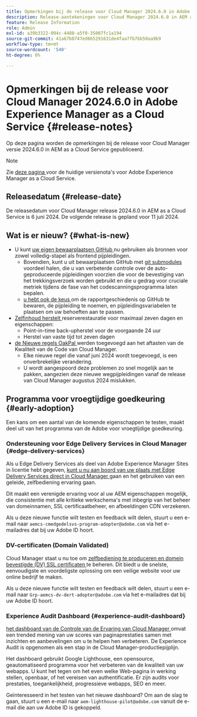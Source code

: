 ```yaml
---
title: Opmerkingen bij de release voor Cloud Manager 2024.6.0 in Adobe Experience Manager as a Cloud Service
description: Release-aantekeningen voor Cloud Manager 2024.6.0 in AEM as a Cloud Service.
feature: Release Information
role: Admin
exl-id: a39b3322-094c-4480-a5f0-35007fc1a194
source-git-commit: 41a67b0747ed665291631de4faa7fb7bb50aa9b9
workflow-type: tm+mt
source-wordcount: '540'
ht-degree: 0%

---
```


# Opmerkingen bij de release voor Cloud Manager 2024.6.0 in Adobe Experience Manager as a Cloud Service {#release-notes}

Op deze pagina worden de opmerkingen bij de release voor Cloud Manager versie 2024.6.0 in AEM as a Cloud Service gepubliceerd.

>[!NOTE]
>
>Zie [ deze pagina ](/help/release-notes/release-notes-cloud/release-notes-current.md) voor de huidige versienota&#39;s voor Adobe Experience Manager as a Cloud Service.

## Releasedatum {#release-date}

De releasedatum voor Cloud Manager release 2024.6.0 in AEM as a Cloud Service is 6 juni 2024. De volgende release is gepland voor 11 juli 2024.

## Wat is er nieuw? {#what-is-new}

* U kunt [ uw eigen bewaarplaatsen GitHub ](/help/implementing/cloud-manager/managing-code/private-repositories.md) nu gebruiken als bronnen voor zowel volledig-stapel als frontend pijpleidingen.
   * Bovendien, kunt u uit bewaarplaatsen GitHub met [ git submodules ](/help/implementing/cloud-manager/managing-code/git-submodules.md) voordeel halen, die u van verbeterde controle over de auto-geproduceerde pijpleidingen voorzien die voor de bevestiging van het trekkingsverzoek worden gebruikt en die u gedrag voor cruciale metriek tijdens de fase van het codescanningsprogramma laten bepalen.
   * [ u hebt ook de keus ](/help/implementing/cloud-manager/managing-code/github-check-config.md) om de rapportgeschiedenis op GitHub te bewaren, de pijpleiding te noemen, en pijpleidingsvariabelen te plaatsen om uw behoeften aan te passen.
* [ Zelfinhoud herstelt ](/help/operations/restore.md) reserverestauratie voor maximaal zeven dagen en eigenschappen:
   * Point-in-time back-upherstel voor de voorgaande 24 uur
   * Herstel van vaste tijd tot zeven dagen
* [ de Nieuwe regels OakPal ](/help/implementing/cloud-manager/custom-code-quality-rules.md#oakpal-ui-content-package) werden toegevoegd aan het aftasten van de Kwaliteit van de Code van Cloud Manager.
   * Elke nieuwe regel die vanaf juni 2024 wordt toegevoegd, is een onverbrekelijke verandering.
   * U wordt aangespoord deze problemen zo snel mogelijk aan te pakken, aangezien deze nieuwe wegpijpleidingen vanaf de release van Cloud Manager augustus 2024 mislukken.

## Programma voor vroegtijdige goedkeuring {#early-adoption}

Een kans om een aantal van de komende eigenschappen te testen, maakt deel uit van het programma van de Adobe voor vroegtijdige goedkeuring.

### Ondersteuning voor Edge Delivery Services in Cloud Manager {#edge-delivery-services}

Als u Edge Delivery Services als deel van Adobe Experience Manager Sites in licentie hebt gegeven, [ kunt u nu aan boord van uw plaats met Edge Delivery Services direct in Cloud Manager ](/help/implementing/cloud-manager/edge-delivery/introduction-to-edge-delivery-services.md) gaan en het gebruiken van een geleide, zelfbediening ervaring gaan.

Dit maakt een verenigde ervaring voor al uw AEM eigenschappen mogelijk, die consistentie met alle kritieke werkschema&#39;s met inbegrip van het beheer van domeinnamen, SSL certificaatbeheer, en afbeeldingen CDN verzekeren.

Als u deze nieuwe functie wilt testen en feedback wilt delen, stuurt u een e-mail naar `aemcs-cmedgedelsvs-program-adopter@adobe.com` via het e-mailadres dat bij uw Adobe ID hoort.

### DV-certificaten (Domain Validated)

Cloud Manager staat u nu toe om [ zelfbediening te produceren en domein bevestigde (DV) SSL certificaten ](/help/implementing/cloud-manager/managing-ssl-certifications/add-ssl-certificate.md) te beheren. Dit biedt u de snelste, eenvoudigste en voordeligste oplossing om een veilige website voor uw online bedrijf te maken.

Als u deze nieuwe functie wilt testen en feedback wilt delen, stuurt u een e-mail naar `Grp-aemcs-dv-dert-adopter@adobe.com` via het e-mailadres dat bij uw Adobe ID hoort.

### Experience Audit Dashboard {#experience-audit-dashboard}

[ het dashboard van de Controle van de Ervaring van Cloud Manager ](/help/implementing/cloud-manager/experience-audit-dashboard.md) omvat een trended mening van uw scores van paginaprestaties samen met inzichten en aanbevelingen om u te helpen hen verbeteren. De Experience Audit is opgenomen als een stap in de Cloud Manager-productiepijplijn.

Het dashboard gebruikt Google Lighthouse, een opensource, geautomatiseerd programma voor het verbeteren van de kwaliteit van uw webapps. U kunt het tegen om het even welke Web-pagina in werking stellen, openbaar, of het vereisen van authentificatie. Er zijn audits voor prestaties, toegankelijkheid, progressieve webapps, SEO en meer.

Geïnteresseerd in het testen van het nieuwe dashboard? Om aan de slag te gaan, stuurt u een e-mail naar `aem-lighthouse-pilot@adobe.com` vanuit de e-mail die aan uw Adobe ID is gekoppeld.
